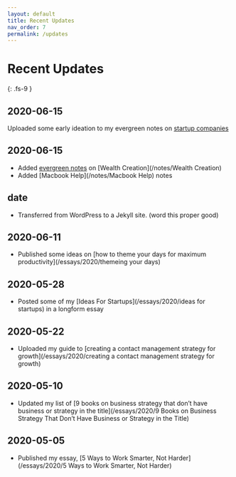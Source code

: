```yaml
---
layout: default
title: Recent Updates
nav_order: 7
permalink: /updates
---
```


# Recent Updates
{: .fs-9 }

## 2020-06-15
Uploaded some early ideation to my evergreen notes on [startup companies](/notes/Startups)

## 2020-06-15
- Added [evergreen notes](/notes) on [Wealth Creation](/notes/Wealth Creation)
- Added [Macbook Help](/notes/Macbook Help) notes

## date
- Transferred from WordPress to a Jekyll site. (word this proper good)

## 2020-06-11
- Published some ideas on [how to theme your days for maximum productivity](/essays/2020/themeing your days)

## 2020-05-28
- Posted some of my [Ideas For Startups](/essays/2020/ideas for startups) in a longform essay

## 2020-05-22
- Uploaded my guide to [creating a contact management strategy for growth](/essays/2020/creating a contact management strategy for growth)

## 2020-05-10
- Updated my list of [9 books on business strategy that don’t have business or strategy in the title](/essays/2020/9 Books on Business Strategy That Don’t Have Business or Strategy in the Title)

## 2020-05-05
- Published my essay, [5 Ways to Work Smarter, Not Harder](/essays/2020/5 Ways to Work Smarter, Not Harder)
